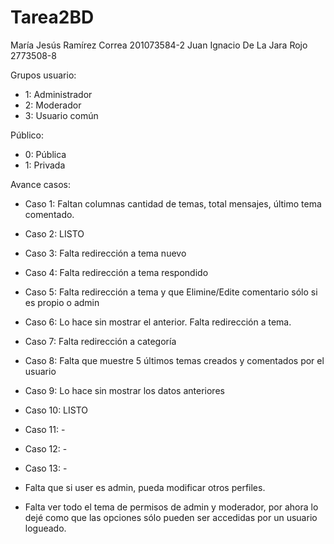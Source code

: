 Tarea2BD
========

María Jesús Ramírez Correa 201073584-2
Juan Ignacio De La Jara Rojo 2773508-8


Grupos usuario:
- 1: Administrador
- 2: Moderador
- 3: Usuario común

Público:
- 0: Pública
- 1: Privada


Avance casos:

- Caso 1: Faltan columnas cantidad de temas, total mensajes, último tema comentado.
- Caso 2: LISTO
- Caso 3: Falta redirección a tema nuevo
- Caso 4: Falta redirección a tema respondido
- Caso 5: Falta redirección a tema y que Elimine/Edite comentario sólo si es propio o admin
- Caso 6: Lo hace sin mostrar el anterior. Falta redirección a tema.
- Caso 7: Falta redirección a categoría
- Caso 8: Falta que muestre 5 últimos temas creados y comentados por el usuario
- Caso 9: Lo hace sin mostrar los datos anteriores
- Caso 10: LISTO
- Caso 11: -
- Caso 12: -
- Caso 13: -

- Falta que si user es admin, pueda modificar otros perfiles.
- Falta ver todo el tema de permisos de admin y moderador, por ahora lo dejé como que las opciones sólo pueden ser accedidas por un
usuario logueado.


